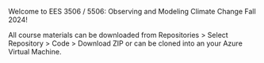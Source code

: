 Welcome to EES 3506 / 5506: Observing and Modeling Climate Change Fall 2024!

All course materials can be downloaded from Repositories > Select Repository > Code > Download ZIP or can be cloned into an your Azure Virtual Machine.
